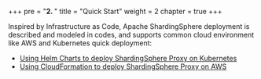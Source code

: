 +++
pre = "<b>2. </b>"
title = "Quick Start"
weight = 2
chapter = true
+++

Inspired by Infrastructure as Code, Apache ShardingSphere deployment is described and modeled in codes, and supports common cloud environment like AWS and Kubernetes quick deployment: 

- [Using Helm Charts to deploy ShardingSphere Proxy on Kubernetes](/en/quick-start/kubernetes-quick-deployment/)
- [Using CloudFormation to deploy ShardingSphere Proxy on AWS](/en/quick-start/aws-quick-deployment/)
